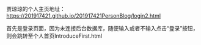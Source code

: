 贾琼琼的个人主页地址：https://201917421.github.io/201917421PersonBlog/login2.html

首先是登录页面，因为未连接后台数据库，随便输入或者不输入点击“登录”按钮，则会跳转至个人首页IntroduceFirst.html

